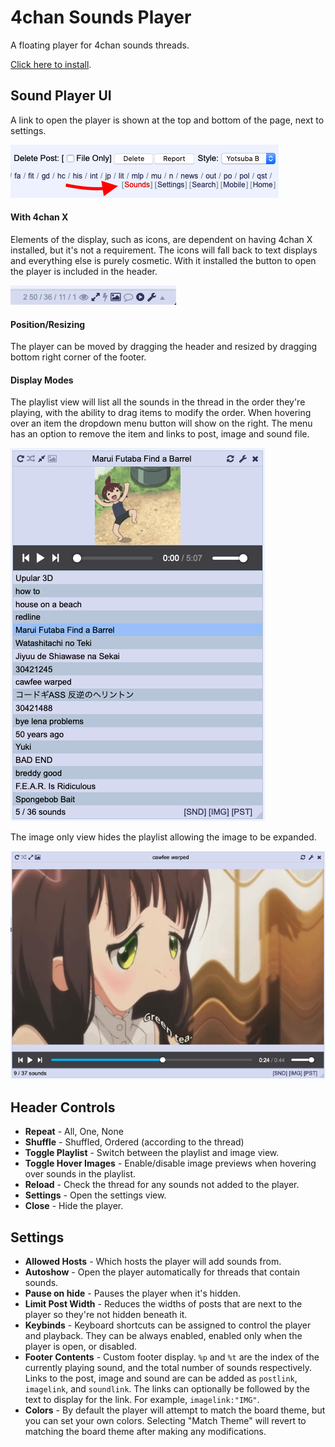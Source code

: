 # 4chan Sounds Player

A floating player for 4chan sounds threads. 

[Click here to install](https://raw.githubusercontent.com/rcc11/4chan-sounds-player/master/dist/4chan-sounds-player.user.js).

## Sound Player UI

A link to open the player is shown at the top and bottom of the page, next to settings.

![Playlist UI](./images/button-native.png)

#### With 4chan X

Elements of the display, such as icons, are dependent on having 4chan X installed, but it's not a requirement. The icons will fall back to text displays and everything else is purely cosmetic. With it installed the button to open the player is included in the header.

![Playlist UI](./images/button-4chan-x.png)

#### Position/Resizing

The player can be moved by dragging the header and resized by dragging bottom right corner of the footer.

#### Display Modes

The playlist view will list all the sounds in the thread in the order they're playing, with the ability to drag items to modify the order. When hovering over an item the dropdown menu button will show on the right. The menu has an option to remove the item and links to post, image and sound file.

![Playlist UI](./images/playlist.png)

The image only view hides the playlist allowing the image to be expanded.

![Playlist UI](./images/green-tea.png)

## Header Controls
- __Repeat__ - All, One, None
- __Shuffle__ - Shuffled, Ordered (according to the thread)
- __Toggle Playlist__ - Switch between the playlist and image view.
- __Toggle Hover Images__ - Enable/disable image previews when hovering over sounds in the playlist.
- __Reload__ - Check the thread for any sounds not added to the player.
- __Settings__ - Open the settings view.
- __Close__ - Hide the player.

## Settings

- __Allowed Hosts__ - Which hosts the player will add sounds from.
- __Autoshow__ - Open the player automatically for threads that contain sounds.
- __Pause on hide__ - Pauses the player when it's hidden.
- __Limit Post Width__ - Reduces the widths of posts that are next to the player so they're not hidden beneath it.
- __Keybinds__ - Keyboard shortcuts can be assigned to control the player and playback. They can be always enabled, enabled only when the player is open, or disabled.
- __Footer Contents__ - Custom footer display. `%p` and `%t` are the index of the currently playing sound, and the total number of sounds respectively. Links to the post, image and sound are can be added as `postlink`, `imagelink`, and `soundlink`. The links can optionally be followed by the text to display for the link. For example, `imagelink:"IMG"`.
- __Colors__ - By default the player will attempt to match the board theme, but you can set your own colors. Selecting "Match Theme" will revert to matching the board theme after making any modifications.
